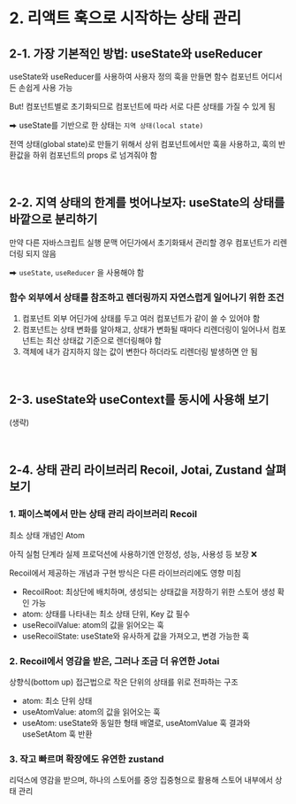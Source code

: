 # 2. 리액트 훅으로 시작하는 상태 관리

## 2-1. 가장 기본적인 방법: useState와 useReducer

useState와 useReducer를 사용하여 사용자 정의 훅을 만들면 함수 컴포넌트 어디서든 손쉽게 사용 가능

But! 컴포넌트별로 초기화되므로 컴포넌트에 따라 서로 다른 상태를 가질 수 있게 됨

⮕ useState를 기반으로 한 상태는 `지역 상태(local state)`

전역 상태(global state)로 만들기 위해서 상위 컴포넌트에서만 훅을 사용하고, 훅의 반환값을 하위 컴포넌트의 props 로 넘겨줘야 함

<br>

## 2-2. 지역 상태의 한계를 벗어나보자: useState의 상태를 바깥으로 분리하기

만약 다른 자바스크립트 실행 문맥 어딘가에서 초기화돼서 관리할 경우 컴포넌트가 리렌더링 되지 않음

⮕ `useState`, `useReducer` 을 사용해야 함

### 함수 외부에서 상태를 참조하고 렌더링까지 자연스럽게 일어나기 위한 조건

1. 컴포넌트 외부 어딘가에 상태를 두고 여러 컴포넌트가 같이 쓸 수 있어야 함
2. 컴포넌트는 상태 변화를 알아채고, 상태가 변화될 때마다 리렌더링이 일어나서 컴포넌트는 최산 상태값 기준으로 렌더링해야 함
3. 객체에 내가 감지하지 않는 값이 변한다 하더라도 리렌더링 발생하면 안 됨

<br>

## 2-3. useState와 useContext를 동시에 사용해 보기

(생략)

<br>

## 2-4. 상태 관리 라이브러리 Recoil, Jotai, Zustand 살펴보기

### 1. 패이스북에서 만는 상태 관리 라이브러리 Recoil

최소 상태 개념인 Atom

아직 실험 단계라 실제 프로덕션에 사용하기엔 안정성, 성능, 사용성 등 보장 ❌

Recoil에서 제공하는 개념과 구현 방식은 다른 라이브러리에도 영향 미침

- RecoilRoot: 최상단에 배치하며, 생성되는 상태값을 저장하기 위한 스토어 생성 확인 가능
- atom: 상태를 나타내는 최소 상태 단위, Key 값 필수
- useRecoilValue: atom의 값을 읽어오는 훅
- useRecoilState: useState와 유사하게 값을 가져오고, 변경 가능한 훅

### 2. Recoil에서 영감을 받은, 그러나 조금 더 유연한 Jotai

상향식(bottom up) 접근법으로 작은 단위의 상태를 위로 전파하는 구조

- atom: 최소 단위 상태
- useAtomValue: atom의 값을 읽어오는 훅
- useAtom: useState와 동일한 형태 배열로, useAtomValue 훅 결과와 useSetAtom 훅 반환

### 3. 작고 빠르며 확장에도 유연한 zustand

리덕스에 영감을 받으며, 하나의 스토어를 중앙 집중형으로 활용해 스토어 내부에서 상태 관리
